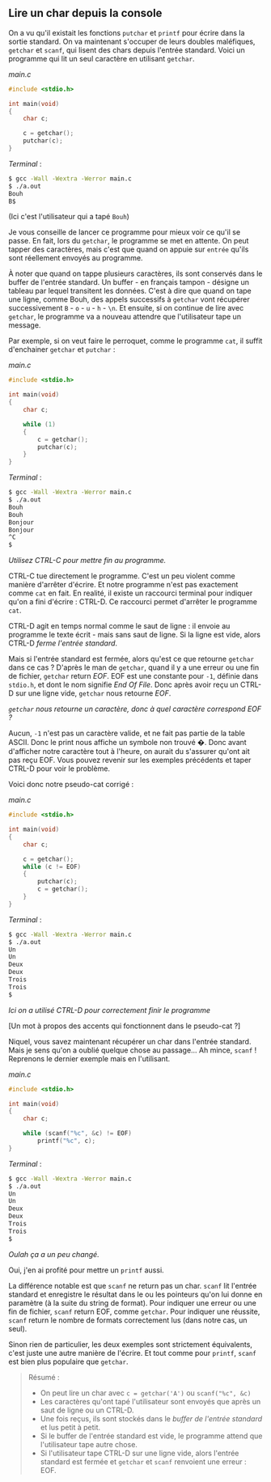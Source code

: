 ## Lire un char depuis la console

On a vu qu'il existait les fonctions `putchar` et `printf` pour écrire dans la sortie standard. On va maintenant s'occuper de leurs doubles maléfiques, `getchar` et `scanf`, qui lisent des chars depuis l'entrée standard. Voici un programme qui lit un seul caractère en utilisant `getchar`.

*main.c*
```c
#include <stdio.h>

int main(void)
{
	char c;

	c = getchar();
	putchar(c);
}
```
*Terminal* :
```sh
$ gcc -Wall -Wextra -Werror main.c
$ ./a.out
Bouh
B$
```

(Ici c'est l'utilisateur qui a tapé `Bouh`)

Je vous conseille de lancer ce programme pour mieux voir ce qu'il se passe. En fait, lors du `getchar`, le programme se met en attente. On peut tapper des caractères, mais c'est que quand on appuie sur `entrée` qu'ils sont réellement envoyés au programme.

À noter que quand on tappe plusieurs caractères, ils sont conservés dans le buffer de l'entrée standard. Un buffer - en français tampon - désigne un tableau par lequel transitent les données. C'est à dire que quand on tape une ligne, comme Bouh, des appels successifs à `getchar` vont récupérer successivement `B` - `o` - `u` - `h` - `\n`. Et ensuite, si on continue de lire avec `getchar`, le programme va a nouveau attendre que l'utilisateur tape un message.

Par exemple, si on veut faire le perroquet, comme le programme `cat`, il suffit d'enchainer `getchar` et `putchar` :

*main.c*
```c
#include <stdio.h>

int main(void)
{
	char c;

	while (1)
	{
		c = getchar();
		putchar(c);
	}
}
```
*Terminal* :
```sh
$ gcc -Wall -Wextra -Werror main.c
$ ./a.out
Bouh
Bouh
Bonjour
Bonjour
^C
$
```
*Utilisez CTRL-C pour mettre fin au programme.*

CTRL-C tue directement le programme. C'est un peu violent comme manière d'arrêter d'écrire. Et notre programme n'est pas exactement comme `cat` en fait. En realité, il existe un raccourci terminal pour indiquer qu'on a fini d'écrire : CTRL-D. Ce raccourci permet d'arrêter le programme `cat`.

CTRL-D agit en temps normal comme le saut de ligne : il envoie au programme le texte écrit - mais sans saut de ligne. Si la ligne est vide, alors CTRL-D *ferme l'entrée standard*.

Mais si l'entrée standard est fermée, alors qu'est ce que retourne `getchar` dans ce cas ? D'après le man de `getchar`, quand il y a une erreur ou une fin de fichier, `getchar` return *EOF*. EOF est une constante pour `-1`, définie dans `stdio.h`, et dont le nom signifie *End Of File*. Donc après avoir reçu un CTRL-D sur une ligne vide, `getchar` nous retourne *EOF*.

*`getchar` nous retourne un caractère, donc à quel caractère correspond EOF ?*

Aucun, `-1` n'est pas un caractère valide, et ne fait pas partie de la table ASCII. Donc le print nous affiche un symbole non trouvé �. Donc avant d'afficher notre caractère tout à l'heure, on aurait du s'assurer qu'ont ait pas reçu EOF. Vous pouvez revenir sur les exemples précédents et taper CTRL-D pour voir le problème.

Voici donc notre pseudo-cat corrigé :

*main.c*
```c
#include <stdio.h>

int main(void)
{
	char c;

	c = getchar();
	while (c != EOF)
	{
		putchar(c);
		c = getchar();
	}
}
```
*Terminal* :
```sh
$ gcc -Wall -Wextra -Werror main.c
$ ./a.out
Un 
Un
Deux
Deux
Trois
Trois
$
```

*Ici on a utilisé CTRL-D pour correctement finir le programme*

[Un mot à propos des accents qui fonctionnent dans le pseudo-cat ?]

Niquel, vous savez maintenant récupérer un char dans l'entrée standard. Mais je sens qu'on a oublié quelque chose au passage... Ah mince, `scanf` ! Reprenons le dernier exemple mais en l'utilisant.

*main.c*
```c
#include <stdio.h>

int main(void)
{
	char c;

	while (scanf("%c", &c) != EOF)
		printf("%c", c);
}
```
*Terminal* :
```sh
$ gcc -Wall -Wextra -Werror main.c
$ ./a.out
Un 
Un
Deux
Deux
Trois
Trois
$
```
*Oulah ça a un peu changé.*

Oui, j'en ai profité pour mettre un `printf` aussi. 

La différence notable est que `scanf` ne return pas un char. `scanf` lit l'entrée standard et enregistre le résultat dans le ou les pointeurs qu'on lui donne en paramètre (à la suite du string de format). Pour indiquer une erreur ou une fin de fichier, `scanf` return EOF, comme `getchar`. Pour indiquer une réussite, `scanf` return le nombre de formats correctement lus (dans notre cas, un seul).

Sinon rien de particulier, les deux exemples sont strictement équivalents, c'est juste une autre manière de l'écrire. Et tout comme pour `printf`, `scanf` est bien plus populaire que `getchar`.

> Résumé :
> - On peut lire un char avec `c = getchar('A')` ou `scanf("%c", &c)`
> - Les caractères qu'ont tapé l'utilisateur sont envoyés que après un saut de ligne ou un CTRL-D.
> - Une fois reçus, ils sont stockés dans le *buffer de l'entrée standard* et lus petit à petit.
> - Si le buffer de l'entrée standard est vide, le programme attend que l'utilisateur tape autre chose.
> - Si l'utilisateur tape CTRL-D sur une ligne vide, alors l'entrée standard est fermée et `getchar` et `scanf` renvoient une erreur : EOF.
